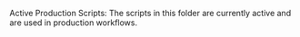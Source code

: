 Active Production Scripts: The scripts in this folder are currently active and are used in production workflows.
